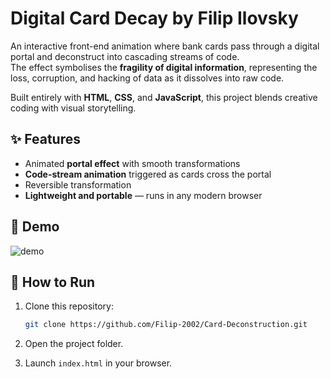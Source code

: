 # Digital Card Decay by Filip Ilovsky

An interactive front-end animation where bank cards pass through a digital portal and deconstruct into cascading streams of code.  
The effect symbolises the **fragility of digital information**, representing the loss, corruption, and hacking of data as it dissolves into raw code.  

Built entirely with **HTML**, **CSS**, and **JavaScript**, this project blends creative coding with visual storytelling.


## ✨ Features
- Animated **portal effect** with smooth transformations  
- **Code-stream animation** triggered as cards cross the portal 
- Reversible transformation
- **Lightweight and portable** — runs in any modern browser

 
## 🎥 Demo

![demo](demo/demo.gif)


## 🚀 How to Run

1. Clone this repository:
   ```bash
   git clone https://github.com/Filip-2002/Card-Deconstruction.git

2. Open the project folder.

3. Launch `index.html` in your browser.









